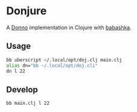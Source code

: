 # Donjure

A [Donno](https://github.com/leetschau/donno) implementation
in Clojure with [babashka](https://github.com/babashka/babashka).

## Usage

```bash
bb uberscript ~/.local/opt/doj.clj main.clj
alias dn="bb ~/.local/opt/doj.cli"
dn l 22
```

## Develop

```bash
bb main.clj l 22
```

